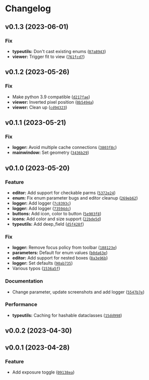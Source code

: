 # Changelog

<!--next-version-placeholder-->

## v0.1.3 (2023-06-01)
### Fix

* **typeutils:** Don't cast existing enums ([`07a8943`](https://github.com/beatreichenbach/qt-extensions/commit/07a8943f267de78371b66547c8e753bf34d6474a))
* **viewer:** Trigger fit to view ([`761fcd7`](https://github.com/beatreichenbach/qt-extensions/commit/761fcd766f996eb3f32ff355d0215fc20327d015))

## v0.1.2 (2023-05-26)
### Fix
* Make python 3.9 compatible ([`d217fae`](https://github.com/beatreichenbach/qt-extensions/commit/d217fae17b4f8152e7798f94a60ca0dc2345f858))
* **viewer:** Inverted pixel position ([`0b5494a`](https://github.com/beatreichenbach/qt-extensions/commit/0b5494a8ff54251552be79b1b82be204a82b52c1))
* **viewer:** Clean up ([`cd94323`](https://github.com/beatreichenbach/qt-extensions/commit/cd94323be908463508e9cfba5ec20e9900658a13))

## v0.1.1 (2023-05-21)
### Fix
* **logger:** Avoid multiple cache connections ([`3803f8c`](https://github.com/beatreichenbach/qt-extensions/commit/3803f8c2104e8038f1d1fc2201d99ac7d561282e))
* **mainwindow:** Set geometry ([`3436b29`](https://github.com/beatreichenbach/qt-extensions/commit/3436b2914bfa1cf7654157b6715badff1f7475fe))

## v0.1.0 (2023-05-20)
### Feature
* **editor:** Add support for checkable parms ([`5372e24`](https://github.com/beatreichenbach/qt-extensions/commit/5372e245cab4f46f1713e25ff9989d520a0824bf))
* **enum:** Fix enum parameter bugs and editor cleanup ([`269eb62`](https://github.com/beatreichenbach/qt-extensions/commit/269eb625f74ad5ed719b0d3bbeba7154a8c5d63e))
* **logger:** Add logger ([`7c8393c`](https://github.com/beatreichenbach/qt-extensions/commit/7c8393c3bf87015a717dd5e33c88226c6a4960a7))
* **logger:** Add logger ([`73594dc`](https://github.com/beatreichenbach/qt-extensions/commit/73594dc8a6fc33808aebc2748806c66fc32b8912))
* **buttons:** Add icon, color to button ([`5e903f8`](https://github.com/beatreichenbach/qt-extensions/commit/5e903f887b0538e8cc66672cf1d0ef223e7b77dd))
* **icons:** Add color and size support ([`22bde5d`](https://github.com/beatreichenbach/qt-extensions/commit/22bde5d594e9a2d564d28bf85294f47bd2d426c1))
* **typeutils:** Add deep_field ([`d5f428f`](https://github.com/beatreichenbach/qt-extensions/commit/d5f428fd6311a688e03712c2b78b53fc38087b69))

### Fix
* **logger:** Remove focus policy from toolbar ([`188123e`](https://github.com/beatreichenbach/qt-extensions/commit/188123eb86615a78e96c0f897743a3f88c2764c5))
* **parameters:** Default for enum values ([`b0da63e`](https://github.com/beatreichenbach/qt-extensions/commit/b0da63e359da18bf262c01d752ef103e213b323f))
* **editor:** Add support for nested boxes ([`8a3e96b`](https://github.com/beatreichenbach/qt-extensions/commit/8a3e96badf519c52d9d10280197d7415a10843a9))
* **logger:** Set defaults ([`90ab735`](https://github.com/beatreichenbach/qt-extensions/commit/90ab73561a7ff1ef9391f922da6773097330b587))
* Various typos ([`1536a5f`](https://github.com/beatreichenbach/qt-extensions/commit/1536a5f5f449b22801df22cecdf17293fe575f4e))

### Documentation
* Change parameter, update screenshots and add logger ([`5547b7e`](https://github.com/beatreichenbach/qt-extensions/commit/5547b7e66e653f1984dccd939599e83d022b6d74))

### Performance
* **typeutils:** Caching for hashable dataclasses ([`15dd998`](https://github.com/beatreichenbach/qt-extensions/commit/15dd9988408ca49fedc41684a9ef8709ef8e5c85))

## v0.0.2 (2023-04-30)


## v0.0.1 (2023-04-28)
### Feature
* Add exposure toggle ([`09138ea`](https://github.com/beatreichenbach/qt-extensions/commit/09138ea0fa41c2dafde54c97dbfd4cf74b15077d))
